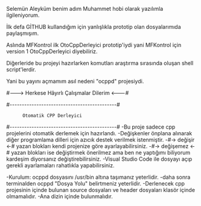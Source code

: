 Selemün Aleyküm benim adım Muhammet hobi olarak yazılımla ilgileniyorum. 

İlk defa GİTHUB kullandığım için yanlışlıkla prototip olan dosyalarımıda paylaşmışım.

Aslında MFKontrol ilk OtoCppDerleyici prototip'iydi yani MFKontrol için version 1 OtoCppDerleyici diyebiliriz. 

Diğerleride bu projeyi hazırlarken komutları araştırma
sırasında oluşan shell script'lerdir.

Yani bu yayını açmamım asıl nedeni "ocppd" projesiydi.

#---> Herkese Hâyırlı Çalışmalar Dilerim <---#


#--------------------------------------------#
          
          Otomatik CPP Derleyici
          
#--------------------------------------------#
-Bu proje sadece cpp projelerini otomatik derlemek için hazırlandı.
-Değişkenler önplana alınarak diğer programlama dilleri için azıcık destek verilmek istenmiştir.
-#->  değişir  <-# yazan blokları kendi projenize göre ayarlayabilirsiniz.
-#-> değişemez <-# yazan blokları ise değiştirmek önerilmez ama ben ne yaptığımı biliyorum kardeşim diyorsanız değiştirebilirsiniz.
-Visual Studio Code ile dosyayı açıp gerekli ayarlamaları rahatlıkla yapabilirsiniz.

-Kurulum: ocppd dosyasını /usr/bin altına taşımanız yeterlidir.
-daha sonra terminalden ocppd "Dosya Yolu" belirtmeniz yeterlidir.
-Derlenecek cpp projesinin içinde bulunan source dosyaları ve header dosyaları klasör içinde olmamalıdır.
-Ana dizin içinde bulunmalıdır.

